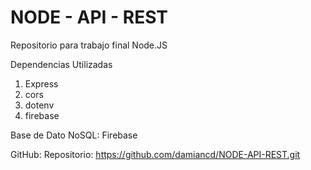 # NODE - API - REST
Repositorio para trabajo final Node.JS

Dependencias Utilizadas
1. Express
2. cors
3. dotenv
4. firebase

Base de Dato NoSQL: Firebase

GitHub: Repositorio: https://github.com/damiancd/NODE-API-REST.git